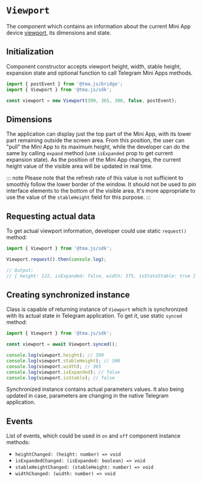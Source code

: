 # `Viewport`

The component which contains an information about the current Mini App
device [viewport](../../../../functionality/viewport.md), its dimensions and state.

## Initialization

Component constructor accepts viewport height, width, stable height, expansion state and optional
function to call Telegram Mini Apps methods.

```typescript  
import { postEvent } from '@tma.js/bridge';
import { Viewport } from '@tma.js/sdk';

const viewport = new Viewport(390, 365, 300, false, postEvent);
```  

## Dimensions

The application can display just the top part of the Mini App, with its lower part remaining outside
the screen area. From this position, the user can "pull" the Mini App to its maximum height, while
the developer can do the same by calling `expand` method (use `isExpanded` prop to get current
expansion state). As the position of the Mini App changes, the current height value of the visible
area will be updated in real time.

::: note
Please note that the refresh rate of this value is not sufficient to smoothly follow the lower
border of the window. It should not be used to pin interface elements to the bottom of the visible
area. It's more appropriate to use the value of the `stableHeight` field for this purpose.
:::

## Requesting actual data

To get actual viewport information, developer could use static `request()` method:

```typescript
import { Viewport } from '@tma.js/sdk';

Viewport.request().then(console.log);

// Output:
// { height: 122, isExpanded: false, width: 375, isStateStable: true }
```

## Creating synchronized instance

Class is capable of returning instance of `Viewport` which is synchronized with its actual state in
Telegram application. To get it, use static `synced` method:

```typescript
import { Viewport } from '@tma.js/sdk';

const viewport = await Viewport.synced();

console.log(viewport.height); // 390
console.log(viewport.stableHeight); // 300
console.log(viewport.width); // 365
console.log(viewport.isExpanded); // false
console.log(viewport.isStable); // false
```

Synchronized instance contains actual parameters values. It also being updated in case, parameters
are changing in the native Telegram application.

## Events

List of events, which could be used in `on` and `off` component instance methods:

- `heightChanged: (height: number) => void`
- `isExpandedChanged: (isExpanded: boolean) => void`
- `stableHeightChanged: (stableHeight: number) => void`
- `widthChanged: (width: number) => void`
